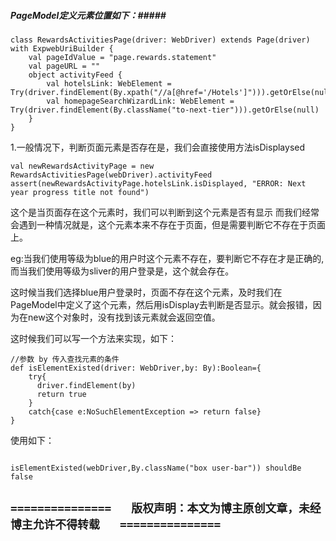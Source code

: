 ##### PageModel定义元素位置如下：#####
```
class RewardsActivitiesPage(driver: WebDriver) extends Page(driver) with ExpwebUriBuilder {
    val pageIdValue = "page.rewards.statement"
    val pageURL = ""
    object activityFeed {
        val hotelsLink: WebElement = Try(driver.findElement(By.xpath("//a[@href='/Hotels']"))).getOrElse(null)
        val homepageSearchWizardLink: WebElement = Try(driver.findElement(By.className("to-next-tier"))).getOrElse(null)
    }
}
```

1.一般情况下，判断页面元素是否存在是，我们会直接使用方法isDisplaysed
```
val newRewardsActivityPage = new RewardsActivitiesPage(webDriver).activityFeed
assert(newRewardsActivityPage.hotelsLink.isDisplayed, "ERROR: Next year progress title not found")
```

这个是当页面存在这个元素时，我们可以判断到这个元素是否有显示
而我们经常会遇到一种情况就是，这个元素本来不存在于页面，但是需要判断它不存在于页面上。

eg:当我们使用等级为blue的用户时这个元素不存在，要判断它不存在才是正确的,而当我们使用等级为sliver的用户登录是，这个就会存在。

这时候当我们选择blue用户登录时，页面不存在这个元素，及时我们在PageModel中定义了这个元素，然后用isDisplay去判断是否显示。就会报错，因为在new这个对象时，没有找到该元素就会返回空值。

这时候我们可以写一个方法来实现，如下：
```
//参数 by 传入查找元素的条件
def isElementExisted(driver: WebDriver,by: By):Boolean={
    try{
      driver.findElement(by)
      return true
    }
    catch{case e:NoSuchElementException => return false}
}
```

使用如下：
```

isElementExisted(webDriver,By.className("box user-bar")) shouldBe false
```
## `===============   版权声明：本文为博主原创文章，未经博主允许不得转载   ===============`
